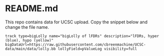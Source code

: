 # README.md

This repo contains data for UCSC upload.  Copy the snippet below and change the file name.

`track type=bigLolly name="bigLolly of lFDRs" description="lFDRs, hyper (blue), hypo (yellow)" bigDataUrl=https://raw.githubusercontent.com/cbreenmachine/UCSC-data/main/data/lolly.bb lollyField=pValueLog visibility=full`
